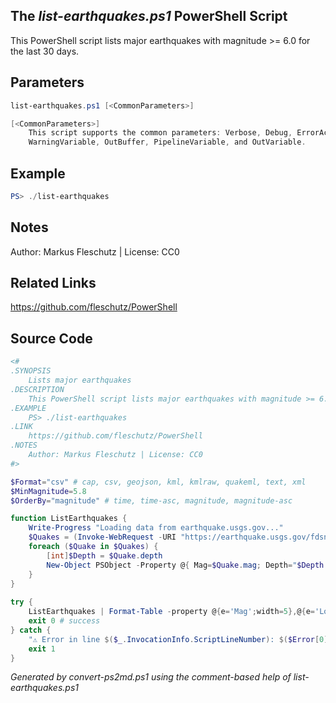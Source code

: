 ## The *list-earthquakes.ps1* PowerShell Script

This PowerShell script lists major earthquakes with magnitude >= 6.0 for the last 30 days.

## Parameters
```powershell
list-earthquakes.ps1 [<CommonParameters>]

[<CommonParameters>]
    This script supports the common parameters: Verbose, Debug, ErrorAction, ErrorVariable, WarningAction, 
    WarningVariable, OutBuffer, PipelineVariable, and OutVariable.
```

## Example
```powershell
PS> ./list-earthquakes

```

## Notes
Author: Markus Fleschutz | License: CC0

## Related Links
https://github.com/fleschutz/PowerShell

## Source Code
```powershell
<#
.SYNOPSIS
	Lists major earthquakes
.DESCRIPTION
	This PowerShell script lists major earthquakes with magnitude >= 6.0 for the last 30 days.
.EXAMPLE
	PS> ./list-earthquakes
.LINK
	https://github.com/fleschutz/PowerShell
.NOTES
	Author: Markus Fleschutz | License: CC0
#>

$Format="csv" # cap, csv, geojson, kml, kmlraw, quakeml, text, xml
$MinMagnitude=5.8
$OrderBy="magnitude" # time, time-asc, magnitude, magnitude-asc

function ListEarthquakes { 
	Write-Progress "Loading data from earthquake.usgs.gov..."
	$Quakes = (Invoke-WebRequest -URI "https://earthquake.usgs.gov/fdsnws/event/1/query?format=$Format&minmagnitude=$MinMagnitude&orderby=$OrderBy" -userAgent "curl" -useBasicParsing).Content | ConvertFrom-CSV
	foreach ($Quake in $Quakes) {
		[int]$Depth = $Quake.depth
		New-Object PSObject -Property @{ Mag=$Quake.mag; Depth="$Depth km"; Location=$Quake.place; Time=$Quake.time }
	}
}
 
try {
	ListEarthquakes | Format-Table -property @{e='Mag';width=5},@{e='Location';width=42},@{e='Depth';width=12},Time 
	exit 0 # success
} catch {
	"⚠️ Error in line $($_.InvocationInfo.ScriptLineNumber): $($Error[0])"
	exit 1
}
```

*Generated by convert-ps2md.ps1 using the comment-based help of list-earthquakes.ps1*
